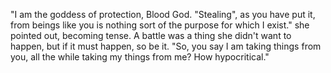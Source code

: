 "I am the goddess of protection, Blood God. "Stealing", as you have put it, from beings like you is nothing sort of the purpose for which I exist." she pointed out, becoming tense. A battle was a thing she didn't want to happen, but if it must happen, so be it. "So, you say I am taking things from you, all the while taking my things from me? How hypocritical."